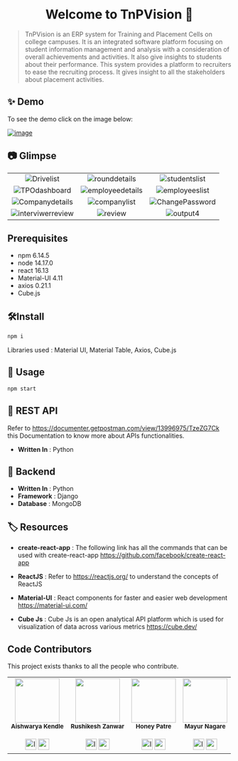 <h1 align="center">Welcome to TnPVision 👋</h1>
<!-- <p align="center">
  <img src="https://img.shields.io/npm/v/readme-md-generator.svg?orange=blue" />
  <a href="https://www.npmjs.com/package/readme-md-generator">
    <img alt="downloads" src="https://img.shields.io/npm/dm/readme-md-generator.svg?color=blue" target="_blank" />
  </a>
  <a href="https://github.com/kefranabg/readme-md-generator/blob/master/LICENSE">
    <img alt="License: MIT" src="https://img.shields.io/badge/license-MIT-yellow.svg" target="_blank" />
  </a>
  <a href="https://codecov.io/gh/kefranabg/readme-md-generator">
    <img src="https://codecov.io/gh/kefranabg/readme-md-generator/branch/master/graph/badge.svg" />
  </a>
  <a href="https://github.com/frinyvonnick/gitmoji-changelog">
    <img src="https://img.shields.io/badge/changelog-gitmoji-brightgreen.svg" alt="gitmoji-changelog">
  </a>
  <a href="https://twitter.com/FranckAbgrall">
    <img alt="Twitter: FranckAbgrall" src="https://img.shields.io/twitter/follow/FranckAbgrall.svg?style=social" target="_blank" />
  </a>
</p> -->

> TnPVision is an ERP system for Training and Placement Cells on college campuses. It is an integrated software platform focusing on student information management and analysis with a consideration of overall achievements and activities. It also give insights to students about their performance. This system provides a platform to recruiters to ease the recruiting process. It gives insight to all the stakeholders about placement activities.

## ✨ Demo

To see the demo click on the image below:

[![image](https://user-images.githubusercontent.com/52483736/122770154-caa17780-d2c2-11eb-955a-c4edff192195.png)](https://www.youtube.com/watch?v=8gXlJSIzfIo)

## 📷 Glimpse

<table>
  <tr>
    <td align="center">
      <img src="https://user-images.githubusercontent.com/52483736/122780791-caa67500-d2cc-11eb-95d2-b912898ad830.png" alt="Drivelist">
    </td>
    <td align="center">
      <img src="https://user-images.githubusercontent.com/52483736/122778959-135d2e80-d2cb-11eb-9497-e76e5c80fe9e.png" alt="rounddetails">
    </td> 
    <td align="center">
      <img src="https://user-images.githubusercontent.com/52483736/122778962-13f5c500-d2cb-11eb-9ea7-81446552d01f.png" alt="studentslist">
    </td>
  </tr>
  <tr>
    <td align="center">
      <img src="https://user-images.githubusercontent.com/52483736/122778964-15bf8880-d2cb-11eb-8d4f-89a4899f3ada.png" alt="TPOdashboard">
    </td>
    <td align="center">
      <img src="https://user-images.githubusercontent.com/52483736/122779131-3982ce80-d2cb-11eb-97c3-5ca5cbd5e5b3.png" alt="employeedetails">
    </td>
    <td align="center">
      <img src="https://user-images.githubusercontent.com/52483736/122778935-0d674d80-d2cb-11eb-9a1d-df2e34f63d22.png" alt="employeeslist">
    </td>
  </tr>
   <tr>
    <td align="center">
      <img src="https://user-images.githubusercontent.com/52483736/122778889-017b8b80-d2cb-11eb-9b80-1b01c25777a3.png" alt="Companydetails">
    </td>
    <td align="center">
      <img src="https://user-images.githubusercontent.com/52483736/122778916-09d3c680-d2cb-11eb-838f-6ab7fc1c708c.png" alt="companylist">
    </td>
    <td align="center">
      <img src="https://user-images.githubusercontent.com/52483736/122778860-faed1400-d2ca-11eb-85bd-f58dfccc60b5.png" alt="ChangePassword">
    </td>
  </tr>
     <tr>
    <td align="center">
      <img src="https://user-images.githubusercontent.com/52483736/122778941-0f311100-d2cb-11eb-9530-d42d0f049378.png" alt="interviwerreview">
    </td>
    <td align="center">
      <img src="https://user-images.githubusercontent.com/52483736/122778955-12c49800-d2cb-11eb-8399-d36c21d88a32.png" alt="review">
    </td>
       <td align="center">
      <img src="https://user-images.githubusercontent.com/52483736/122781429-6f28b700-d2cd-11eb-9458-c2888e0cb730.png" alt="output4">
    </td>

  </tr>
  
  </table>

## Prerequisites

- npm 6.14.5
- node 14.17.0
- react 16.13
- Material-UI 4.11
- axios 0.21.1
- Cube.js 

## 🛠Install

```sh
npm i
```
Libraries used : Material UI, Material Table, Axios, Cube.js

## 🚀 Usage

```sh
npm start
```

## 🧬 REST API

Refer to https://documenter.getpostman.com/view/13996975/TzeZG7Ck this Documentation to know more about APIs functionalities.
- **Written In** : Python

## 🔌 Backend

- **Written In** : Python
- **Framework** : Django
- **Database** : MongoDB

## 🏷 Resources

- **create-react-app** : The following link has all the commands that can be used with create-react-app
https://github.com/facebook/create-react-app

- **ReactJS** : Refer to https://reactjs.org/ to understand the concepts of ReactJS

- **Material-UI** : React components for faster and easier web development https://material-ui.com/

- **Cube Js** : Cube Js is an open analytical API platform which is used for visualization of data across various metrics https://cube.dev/

## Code Contributors

This project exists thanks to all the people who contribute. 
<!-- [[Contribute](CONTRIBUTING.md)]. -->
<!-- <a href="https://github.com/SocioDroid/TnPVision/graphs/contributors"><img src="https://opencollective.com/readme-md-generator/contributors.svg?width=890&button=false" /></a>
 -->
<!-- <a href="https://github.com/SocioDroid/TnPVision/graphs/contributors">
  <img src="https://contrib.rocks/image?repo=SocioDroid/TnPVision" />
</a> -->
<table>
  <tr>
    <td align="center">
      <img src="https://avatars.githubusercontent.com/u/47445489?v=4?s=100" width="100px;" alt=""/><br />
      <sub><b>Aishwarya Kendle</b></sub><br /><br />
      <a href="https://www.linkedin.com/in/aishwarya-kendle/"><img src="https://camo.githubusercontent.com/c8a9c5b414cd812ad6a97a46c29af67239ddaeae08c41724ff7d945fb4c047e5/68747470733a2f2f6564656e742e6769746875622e696f2f537570657254696e7949636f6e732f696d616765732f7376672f6c696e6b6564696e2e737667" width="25px" height="25px" alt="linkedin"></a>
      <a href="mailto:aishkendle6999@gmail.com"><img src="https://camo.githubusercontent.com/4a3dd8d10a27c272fd04b2ce8ed1a130606f95ea6a76b5e19ce8b642faa18c27/68747470733a2f2f6564656e742e6769746875622e696f2f537570657254696e7949636f6e732f696d616765732f7376672f676d61696c2e737667" width="25px" height="25px" alt="gmail"></a>
    </td>
    <td align="center">
      <img src="https://avatars.githubusercontent.com/u/38778340?v=4?s=100" width="100px;" alt=""/><br />
      <sub><b>Rushikesh Zanwar</b></sub><br /><br />
      <a href="https://www.linkedin.com/in/rushikesh-zanwar/"><img src="https://camo.githubusercontent.com/c8a9c5b414cd812ad6a97a46c29af67239ddaeae08c41724ff7d945fb4c047e5/68747470733a2f2f6564656e742e6769746875622e696f2f537570657254696e7949636f6e732f696d616765732f7376672f6c696e6b6564696e2e737667" width="25px" height="25px" alt="linkedin"></a>
      <a href="mailto:zrushi24@gmail.com"><img src="https://camo.githubusercontent.com/4a3dd8d10a27c272fd04b2ce8ed1a130606f95ea6a76b5e19ce8b642faa18c27/68747470733a2f2f6564656e742e6769746875622e696f2f537570657254696e7949636f6e732f696d616765732f7376672f676d61696c2e737667" width="25px" height="25px" alt="gmail"></a>
    </td>
    <td align="center">
      <img src="https://avatars.githubusercontent.com/u/53349141?v=4?s=100" width="100px;" alt=""/><br />
      <sub><b>Honey Patre</b></sub><br /><br />
      <a href="https://www.linkedin.com/in/honey-patre/"><img src="https://camo.githubusercontent.com/c8a9c5b414cd812ad6a97a46c29af67239ddaeae08c41724ff7d945fb4c047e5/68747470733a2f2f6564656e742e6769746875622e696f2f537570657254696e7949636f6e732f696d616765732f7376672f6c696e6b6564696e2e737667" width="25px" height="25px" alt="linkedin"></a>
      <a href="mailto:honeypatre019@gmail.com"><img src="https://camo.githubusercontent.com/4a3dd8d10a27c272fd04b2ce8ed1a130606f95ea6a76b5e19ce8b642faa18c27/68747470733a2f2f6564656e742e6769746875622e696f2f537570657254696e7949636f6e732f696d616765732f7376672f676d61696c2e737667" width="25px" height="25px" alt="gmail"></a>
    </td> 
    <td align="center">
      <img src="https://avatars.githubusercontent.com/u/52483736?v=4?s=100" width="100px;" alt=""/><br />
      <sub><b>Mayur Nagare</b></sub><br /><br />
      <a href="https://www.linkedin.com/in/mayurnagare/"><img src="https://camo.githubusercontent.com/c8a9c5b414cd812ad6a97a46c29af67239ddaeae08c41724ff7d945fb4c047e5/68747470733a2f2f6564656e742e6769746875622e696f2f537570657254696e7949636f6e732f696d616765732f7376672f6c696e6b6564696e2e737667" width="25px" height="25px" alt="linkedin"></a>
      <a href="mailto:mayurnagre22@gmail.com"><img src="https://camo.githubusercontent.com/4a3dd8d10a27c272fd04b2ce8ed1a130606f95ea6a76b5e19ce8b642faa18c27/68747470733a2f2f6564656e742e6769746875622e696f2f537570657254696e7949636f6e732f696d616765732f7376672f676d61696c2e737667" width="25px" height="25px" alt="gmail"></a>
    </td>
 </tr>
</table>
